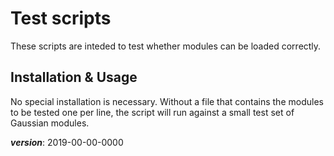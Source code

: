 # Test scripts

These scripts are inteded to test whether modules can be loaded correctly.

## Installation & Usage

No special installation is necessary.
Without a file that contains the modules to be tested one per line,
the script will run against a small test set of Gaussian modules.

___version___: 2019-00-00-0000
